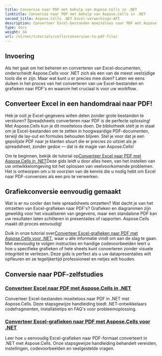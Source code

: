 ```yaml
---
title: Conversie naar PDF met behulp van Aspose.Cells in .NET
linktitle: Conversie naar PDF met behulp van Aspose.Cells in .NET
second_title: Aspose.Cells .NET Excel-verwerkings-API
description: Converteer Excel-bestanden moeiteloos naar PDF met Aspose.Cells voor .NET. Ontdek stapsgewijze handleidingen, codefragmenten en tips in onze uitgebreide tutorials.
type: docs
weight: 34
url: /nl/net/tutorials/cells/conversion-to-pdf-file/
--- 
```

## Invoering

Als het gaat om het beheren en converteren van Excel-documenten, onderscheidt Aspose.Cells voor .NET zich als een van de meest veelzijdige tools die er zijn. Maar wat kunt u er precies mee doen? Laten we eens duiken in het proces van het converteren van uw Excel-bestanden en grafieken naar PDF's en waarom het cruciaal is voor uw workflow.

## Converteer Excel in een handomdraai naar PDF!

Heb je ooit je Excel-gegevens willen delen zonder grote bestanden te versturen? Spreadsheets converteren naar PDF is de perfecte oplossing! Met Aspose.Cells kun je dit moeiteloos doen. De bibliotheek stelt je in staat om je Excel-bestanden om te zetten in hoogwaardige PDF-documenten, terwijl de lay-out en formules behouden blijven. Stel je voor dat je een gepolijste PDF naar je klanten stuurt die er precies zo uitziet als je spreadsheet, zonder gedoe — dat is de magie van Aspose.Cells!

 Om te beginnen, bekijk de tutorial op[Converteer Excel naar PDF met Aspose.Cells in .NET](./convert-excel-to-pdf/)Deze gids leidt u door alles heen, van het instellen van uw ontwikkelomgeving tot het oplossen van veelvoorkomende problemen. Het is ontworpen om u te voorzien van de kennis die u nodig hebt om Excel naar PDF-conversies als een pro te verwerken.

## Grafiekconversie eenvoudig gemaakt

Wat is er nu cooler dan hele spreadsheets omzetten? Wat dacht je van het omzetten van Excel-grafieken naar PDF's? Grafieken en diagrammen zijn geweldig voor het visualiseren van gegevens, maar een standalone PDF kan uw resultaten laten schitteren in presentaties of rapporten. Aspose.Cells maakt dit proces eenvoudig! 

 Duik in onze tutorial over[Converteer Excel-grafieken naar PDF met Aspose.Cells voor .NET](./convert-excel-charts-to-pdf/), waar u alle informatie vindt om aan de slag te gaan. Met eenvoudig te volgen instructies en handige codevoorbeelden leert u hoe u specifieke grafieken of hele sheets kunt converteren zonder visuele integriteit te verliezen. Deze gids is perfect als u uw datapresentaties wilt opfleuren en ze tegelijkertijd professioneel en netjes wilt houden.

## Conversie naar PDF-zelfstudies
### [Converteer Excel naar PDF met Aspose.Cells in .NET](./convert-excel-to-pdf/)
Converteer Excel-bestanden moeiteloos naar PDF in .NET met Aspose.Cells. Deze stapsgewijze handleiding biedt .NET-ontwikkelaars codefragmenten, installatietips en FAQ's voor probleemoplossing.
### [Converteer Excel-grafieken naar PDF met Aspose.Cells voor .NET](./convert-excel-charts-to-pdf/)
Leer hoe u eenvoudig Excel-grafieken naar PDF-formaat converteert in .NET met Aspose.Cells. Onze stapsgewijze handleiding behandelt vereisten, instellingen, codevoorbeelden en veelgestelde vragen.